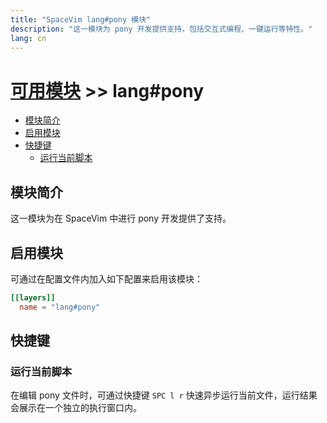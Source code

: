 ```yaml
---
title: "SpaceVim lang#pony 模块"
description: "这一模块为 pony 开发提供支持，包括交互式编程、一键运行等特性。"
lang: cn
---
```


# [可用模块](../../) >> lang#pony

<!-- vim-markdown-toc GFM -->

- [模块简介](#模块简介)
- [启用模块](#启用模块)
- [快捷键](#快捷键)
  - [运行当前脚本](#运行当前脚本)

<!-- vim-markdown-toc -->

## 模块简介

这一模块为在 SpaceVim 中进行 pony 开发提供了支持。

## 启用模块

可通过在配置文件内加入如下配置来启用该模块：

```toml
[[layers]]
  name = "lang#pony"
```

## 快捷键

### 运行当前脚本

在编辑 pony 文件时，可通过快捷键 `SPC l r` 快速异步运行当前文件，运行结果会展示在一个独立的执行窗口内。


